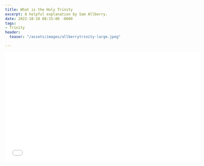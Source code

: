 ```yaml
---
title: What is the Holy Trinity
excerpt: A helpful explanation by Sam Allberry.
date: 2022-10-28 08:15:00 -0600
tags:
- Trinity
header:
  teaser: "/assets/images/allberrytrinity-large.jpeg"

---
```

<iframe src="[https://player.vimeo.com/video/414892764?h=8aea6eba5b](https://player.vimeo.com/video/414892764?h=8aea6eba5b "https://player.vimeo.com/video/414892764?h=8aea6eba5b")" width="640" height="360" frameborder="0" allow="autoplay; fullscreen; picture-in-picture" allowfullscreen></iframe>